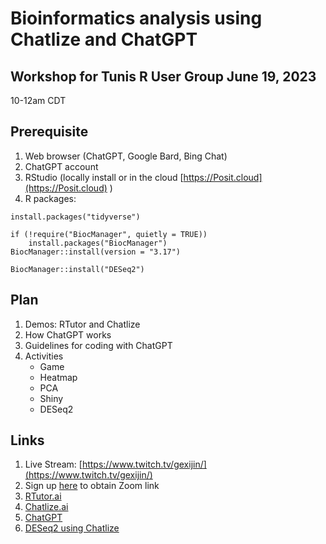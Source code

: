 # Bioinformatics analysis using Chatlize and ChatGPT
## Workshop for Tunis R User Group June 19, 2023   
10-12am CDT 

## Prerequisite 
1. Web browser (ChatGPT, Google Bard, Bing Chat)
2. ChatGPT account
3. RStudio (locally install or in the cloud [https://Posit.cloud](https://Posit.cloud) )
4. R packages:
```
install.packages("tidyverse")

if (!require("BiocManager", quietly = TRUE))
    install.packages("BiocManager")
BiocManager::install(version = "3.17")

BiocManager::install("DESeq2")
```

## Plan
1. Demos: RTutor and Chatlize
2. How ChatGPT works
3. Guidelines for coding with ChatGPT
4. Activities
   - Game
   - Heatmap
   - PCA
   - Shiny
   - DESeq2


## Links
1. Live Stream: [https://www.twitch.tv/gexijin/](https://www.twitch.tv/gexijin/)
2. Sign up [here](https://tinyurl.com/2nc2fxed) to obtain Zoom link
4. [RTutor.ai](https://RTutor.ai)
5. [Chatlize.ai](https://Chatlize.ai)
6. [ChatGPT](https://chat.openai.com)
7. [DESeq2 using Chatlize](https://htmlpreview.github.io/?https://raw.githubusercontent.com/gexijin/workshop/main/DESeq2_GPT4.html)
